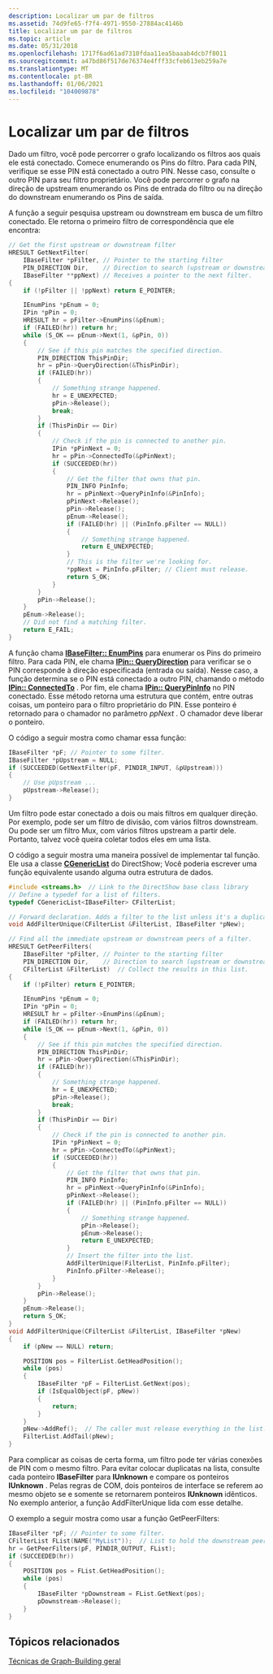 ```yaml
---
description: Localizar um par de filtros
ms.assetid: 74d9fe65-f7f4-4971-9550-27884ac4146b
title: Localizar um par de filtros
ms.topic: article
ms.date: 05/31/2018
ms.openlocfilehash: 1717f6ad61ad7310fdaa11ea5baaab4dcb7f8011
ms.sourcegitcommit: a47bd86f517de76374e4fff33cfeb613eb259a7e
ms.translationtype: MT
ms.contentlocale: pt-BR
ms.lasthandoff: 01/06/2021
ms.locfileid: "104009878"
---
```

# <a name="find-a-filters-peer"></a>Localizar um par de filtros

Dado um filtro, você pode percorrer o grafo localizando os filtros aos quais ele está conectado. Comece enumerando os Pins do filtro. Para cada PIN, verifique se esse PIN está conectado a outro PIN. Nesse caso, consulte o outro PIN para seu filtro proprietário. Você pode percorrer o grafo na direção de upstream enumerando os Pins de entrada do filtro ou na direção do downstream enumerando os Pins de saída.

A função a seguir pesquisa upstream ou downstream em busca de um filtro conectado. Ele retorna o primeiro filtro de correspondência que ele encontra:


```C++
// Get the first upstream or downstream filter
HRESULT GetNextFilter(
    IBaseFilter *pFilter, // Pointer to the starting filter
    PIN_DIRECTION Dir,    // Direction to search (upstream or downstream)
    IBaseFilter **ppNext) // Receives a pointer to the next filter.
{
    if (!pFilter || !ppNext) return E_POINTER;

    IEnumPins *pEnum = 0;
    IPin *pPin = 0;
    HRESULT hr = pFilter->EnumPins(&pEnum);
    if (FAILED(hr)) return hr;
    while (S_OK == pEnum->Next(1, &pPin, 0))
    {
        // See if this pin matches the specified direction.
        PIN_DIRECTION ThisPinDir;
        hr = pPin->QueryDirection(&ThisPinDir);
        if (FAILED(hr))
        {
            // Something strange happened.
            hr = E_UNEXPECTED;
            pPin->Release();
            break;
        }
        if (ThisPinDir == Dir)
        {
            // Check if the pin is connected to another pin.
            IPin *pPinNext = 0;
            hr = pPin->ConnectedTo(&pPinNext);
            if (SUCCEEDED(hr))
            {
                // Get the filter that owns that pin.
                PIN_INFO PinInfo;
                hr = pPinNext->QueryPinInfo(&PinInfo);
                pPinNext->Release();
                pPin->Release();
                pEnum->Release();
                if (FAILED(hr) || (PinInfo.pFilter == NULL))
                {
                    // Something strange happened.
                    return E_UNEXPECTED;
                }
                // This is the filter we're looking for.
                *ppNext = PinInfo.pFilter; // Client must release.
                return S_OK;
            }
        }
        pPin->Release();
    }
    pEnum->Release();
    // Did not find a matching filter.
    return E_FAIL;
}
```



A função chama [**IBaseFilter:: EnumPins**](/windows/desktop/api/Strmif/nf-strmif-ibasefilter-enumpins) para enumerar os Pins do primeiro filtro. Para cada PIN, ele chama [**IPin:: QueryDirection**](/windows/desktop/api/Strmif/nf-strmif-ipin-querydirection) para verificar se o PIN corresponde à direção especificada (entrada ou saída). Nesse caso, a função determina se o PIN está conectado a outro PIN, chamando o método [**IPin:: ConnectedTo**](/windows/desktop/api/Strmif/nf-strmif-ipin-connectedto) . Por fim, ele chama [**IPin:: QueryPinInfo**](/windows/desktop/api/Strmif/nf-strmif-ipin-querypininfo) no PIN conectado. Esse método retorna uma estrutura que contém, entre outras coisas, um ponteiro para o filtro proprietário do PIN. Esse ponteiro é retornado para o chamador no parâmetro *ppNext* . O chamador deve liberar o ponteiro.

O código a seguir mostra como chamar essa função:


```C++
IBaseFilter *pF; // Pointer to some filter.
IBaseFilter *pUpstream = NULL;
if (SUCCEEDED(GetNextFilter(pF, PINDIR_INPUT, &pUpstream)))
{
    // Use pUpstream ...
    pUpstream->Release();
}
```



Um filtro pode estar conectado a dois ou mais filtros em qualquer direção. Por exemplo, pode ser um filtro de divisão, com vários filtros downstream. Ou pode ser um filtro Mux, com vários filtros upstream a partir dele. Portanto, talvez você queira coletar todos eles em uma lista.

O código a seguir mostra uma maneira possível de implementar tal função. Ele usa a classe [**CGenericList**](cgenericlist.md) do DirectShow; Você poderia escrever uma função equivalente usando alguma outra estrutura de dados.


```C++
#include <streams.h>  // Link to the DirectShow base class library
// Define a typedef for a list of filters.
typedef CGenericList<IBaseFilter> CFilterList;

// Forward declaration. Adds a filter to the list unless it's a duplicate.
void AddFilterUnique(CFilterList &FilterList, IBaseFilter *pNew);

// Find all the immediate upstream or downstream peers of a filter.
HRESULT GetPeerFilters(
    IBaseFilter *pFilter, // Pointer to the starting filter
    PIN_DIRECTION Dir,    // Direction to search (upstream or downstream)
    CFilterList &FilterList)  // Collect the results in this list.
{
    if (!pFilter) return E_POINTER;

    IEnumPins *pEnum = 0;
    IPin *pPin = 0;
    HRESULT hr = pFilter->EnumPins(&pEnum);
    if (FAILED(hr)) return hr;
    while (S_OK == pEnum->Next(1, &pPin, 0))
    {
        // See if this pin matches the specified direction.
        PIN_DIRECTION ThisPinDir;
        hr = pPin->QueryDirection(&ThisPinDir);
        if (FAILED(hr))
        {
            // Something strange happened.
            hr = E_UNEXPECTED;
            pPin->Release();
            break;
        }
        if (ThisPinDir == Dir)
        {
            // Check if the pin is connected to another pin.
            IPin *pPinNext = 0;
            hr = pPin->ConnectedTo(&pPinNext);
            if (SUCCEEDED(hr))
            {
                // Get the filter that owns that pin.
                PIN_INFO PinInfo;
                hr = pPinNext->QueryPinInfo(&PinInfo);
                pPinNext->Release();
                if (FAILED(hr) || (PinInfo.pFilter == NULL))
                {
                    // Something strange happened.
                    pPin->Release();
                    pEnum->Release();
                    return E_UNEXPECTED;
                }
                // Insert the filter into the list.
                AddFilterUnique(FilterList, PinInfo.pFilter);
                PinInfo.pFilter->Release();
            }
        }
        pPin->Release();
    }
    pEnum->Release();
    return S_OK;
}
void AddFilterUnique(CFilterList &FilterList, IBaseFilter *pNew)
{
    if (pNew == NULL) return;

    POSITION pos = FilterList.GetHeadPosition();
    while (pos)
    {
        IBaseFilter *pF = FilterList.GetNext(pos);
        if (IsEqualObject(pF, pNew))
        {
            return;
        }
    }
    pNew->AddRef();  // The caller must release everything in the list.
    FilterList.AddTail(pNew);
}
```



Para complicar as coisas de certa forma, um filtro pode ter várias conexões de PIN com o mesmo filtro. Para evitar colocar duplicatas na lista, consulte cada ponteiro **IBaseFilter** para **IUnknown** e compare os ponteiros **IUnknown** . Pelas regras de COM, dois ponteiros de interface se referem ao mesmo objeto se e somente se retornarem ponteiros **IUnknown** idênticos. No exemplo anterior, a função AddFilterUnique lida com esse detalhe.

O exemplo a seguir mostra como usar a função GetPeerFilters:


```C++
IBaseFilter *pF; // Pointer to some filter.
CFilterList FList(NAME("MyList"));  // List to hold the downstream peers.
hr = GetPeerFilters(pF, PINDIR_OUTPUT, FList);
if (SUCCEEDED(hr))
{
    POSITION pos = FList.GetHeadPosition();
    while (pos)
    {
        IBaseFilter *pDownstream = FList.GetNext(pos);
        pDownstream->Release();
    }
}
```



## <a name="related-topics"></a>Tópicos relacionados

<dl> <dt>

[Técnicas de Graph-Building geral](general-graph-building-techniques.md)
</dt> </dl>

 

 



